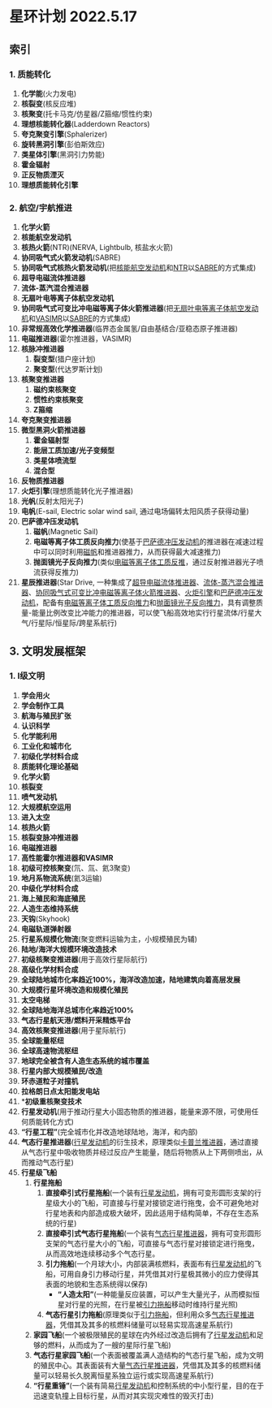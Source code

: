 # 星环计划 2022.5.17

## 索引

### 1. 质能转化

1. **化学能**(火力发电)
2. **核裂变**(核反应堆)
3. **核聚变**(托卡马克/仿星器/Z箍缩/惯性约束)
4. **理想核能转化器**(Ladderdown Reactors)
5. **夸克聚变引擎**(Sphalerizer)
6. **旋转黑洞引擎**(彭伯斯效应)
7. **类星体引擎**(黑洞引力势能)
8. **霍金辐射**
9. **正反物质湮灭**
10. **理想质能转化引擎**

### 2. 航空/宇航推进

1. **化学火箭**
2. **核能航空发动机**
3. **核热火箭**(NTR)(NERVA, Lightbulb, 核盐水火箭)
4. **协同吸气式火箭发动机**(SABRE)
5. **协同吸气式核热火箭发动机**(把<u>核能航空发动机</u>和<u>NTR</u>以<u>SABRE</u>的方式集成)
6. **超导电磁流体推进器**
7. **流体-蒸汽混合推进器**
8. **无扇叶电等离子体航空发动机**
9. **协同吸气式可变比冲电磁等离子体火箭推进器**(把<u>无扇叶电等离子体航空发动机</u>和<u>VASIMR</u>以<u>SABRE</u>的方式集成)
10. **非常规高效化学推进器**(临界态金属氢/自由基结合/亚稳态原子推进器)
11. **电磁推进器**(霍尔推进器，VASIMR)
12. **核脉冲推进器**
    1. **裂变型**(猎户座计划)
    2. **聚变型**(代达罗斯计划)
13. **核聚变推进器**
    1. **磁约束核聚变**
    2. **惯性约束核聚变**
    3. **Z箍缩**
14. **夸克聚变推进器**
15. **微型黑洞火箭推进器**
    1. **霍金辐射型**
    2. **能层工质加速/光子变频型**
    3. **类星体喷流型**
    4. **混合型**
16. **反物质推进器**
17. **火炬引擎**(理想质能转化光子推进器)
18. **光帆**(反射太阳光子)
19. **电帆**(E-sail, Electric solar wind sail, 通过电场偏转太阳风质子获得动量)
20. **巴萨德冲压发动机**
    1. **磁帆**(Magnetic Sail)
    2. **电磁等离子体工质反向推力**(使基于<u>巴萨德冲压发动机</u>的推进器在减速过程中可以同时利用<u>磁帆</u>和推进器推力，从而获得最大减速推力)
    3. **抛面镜光子反向推力**(类似<u>电磁等离子体工质反推</u>，通过反射推进器光子喷流获得反推力)
21. **星辰推进器**(Star Drive, 一种集成了<u>超导电磁流体推进器</u>、<u>流体-蒸汽混合推进器</u>、<u>协同吸气式可变比冲电磁等离子体火箭推进器</u>、<u>火炬引擎</u>和<u>巴萨德冲压发动机</u>，配备有<u>电磁等离子体工质反向推力</u>和<u>抛面镜光子反向推力</u>，具有调整质量-能量比例改变比冲能力的推进器，可以使飞船高效地实行行星流体/行星大气/行星际/恒星际/跨星系航行)

## 3. 文明发展框架

### 1. I级文明

1. **学会用火**
2. **学会制作工具**
3. **航海与殖民扩张**
4. **认识科学**
5. **化学能利用**
6. **工业化和城市化**
7. **初级化学材料合成**
8. **质能转化理论基础**
9. **化学火箭**
10. **核裂变**
11. **喷气发动机**
12. **大规模航空运用**
13. **进入太空**
14. **核热火箭**
15. **核裂变脉冲推进器**
16. **电磁推进器**
17. **高性能霍尔推进器和VASIMR**
18. **初级可控核聚变**(氘、氚、氦3聚变)
19. **地月系物流系统**(氦3运输)
20. **中级化学材料合成**
21. **海上殖民和海底殖民**
22. **人造生态维持系统**
23. **天钩**(Skyhook)
24. **电磁轨道弹射器**
25. **行星系规模化物流**(聚变燃料运输为主，小规模殖民为辅)
26. **陆地/海洋大规模环境改造技术**
27. **初级核聚变推进器**(用于高效行星际航行)
28. **高级化学材料合成**
29. **全球陆地城市化率趋近100%，海洋改造加速，陆地建筑向着高层发展**
30. **大规模行星环境改造和规模化殖民**
31. **太空电梯**
32. **全球陆地海洋总城市化率趋近100%**
33. **气态行星航天港/燃料开采精炼平台**
34. **高效核聚变推进器**(用于星际航行)
35. **全球能量枢纽**
36. **全球高速物流枢纽**
37. **地球完全被含有人造生态系统的城市覆盖**
38. **行星内部大规模殖民/改造**
39. **环赤道粒子对撞机**
40. **拉格朗日点太阳能发电站**
41. ***初级重核聚变技术**
42. **行星发动机**(用于推动行星大小固态物质的推进器，能量来源不限，可使用任何质能转化方式)
43. **“行星工程”**(完全城市化并改造地球陆地，海洋，和内部)
44. **气态行星推进器**(<u>行星发动机</u>的衍生技术，原理类似<u>卡普兰推进器</u>，通过直接从气态行星中吸收物质并经过反应产生能量，随后将物质从上下两侧喷出，从而推动气态行星)
45. **行星级飞船**
    1. **行星拖船**
       1. **直接牵引式行星拖船**(一个装有<u>行星发动机</u>，拥有可变形圆形支架的行星级大小的飞船，可直接与行星对接锁定进行拖曳，会不可避免地对行星地表和内部造成极大破坏，因此适用于结构简单，不存在生态系统的行星)
       2. **直接牵引式气态行星拖船**(一个装有<u>气态行星推进器</u>，拥有可变形圆形支架的气态行星大小的飞船，可直接与气态行星对接锁定进行拖曳，从而高效地连续移动多个气态行星。
       3. **引力拖船**(一个月球大小，内部装满核燃料，表面布有<u>行星发动机</u>的飞船，可用自身引力移动行星，并凭借其对行星极其微小的应力使得其表面的地貌和生态系统得以保存)
          + **“人造太阳”**(一种能量反应装置，可以产生大量光子，从而模拟恒星对行星的光照，在行星被<u>引力拖船</u>移动时维持行星光照)
       4. **气态行星引力拖船**(原理类似于<u>引力拖船</u>，但利用众多<u>气态行星推进器</u>，凭借其及其多的核燃料储量可以轻易实现高速星系航行)
    2. **家园飞船**(一个被极限殖民的星球在内外经过改造后拥有了<u>行星发动机</u>和足够的燃料，从而成为了一艘的星际行星飞船)
    3. **气态行星家园飞船**(一个表面被覆盖满人造结构的气态行星飞船，成为文明的殖民中心。其表面装有大量<u>气态行星推进器</u>，凭借其及其多的核燃料储量可以轻易长久脱离恒星系独立运行或实现高速星系航行)
    4. **“行星重锤”**(一个装有简易<u>行星发动机</u>和控制系统的中小型行星，目的在于迅速变轨撞上目标行星，从而对其实现灾难性的毁灭打击)

